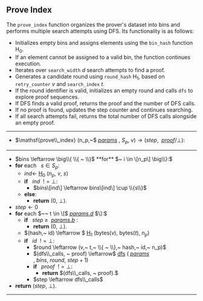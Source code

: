 ## Prove Index
The `prove_index` function organizes the prover's dataset into bins and performs multiple search attempts using DFS. 
Its functionality is as follows:
- Initializes empty bins and assigns elements using the `bin_hash` function $\mathsf{H_0}$.
- If an element cannot be assigned to a valid bin, the function continues execution.
- Iterates over `search_width` $d$ search attempts to find a proof.
- Generates a candidate round using `round_hash` $\mathsf{H_1}$, based on `retry_counter` $v$ and `search_index` $t$.
- If the round identifier is valid, initializes an empty round and calls `dfs` to explore proof sequences.
- If DFS finds a valid proof, returns the proof and the number of DFS calls.
- If no proof is found, updates the step counter and continues searching.
- If all search attempts fail, returns the total number of DFS calls alongside an empty proof.

---

- $\mathsf{prove\\_index} (n_p,~$ [$params$](variables#parameters) $, ~S_p, ~v) \rightarrow (step, ~$ [$proof$](variables#proof)$/ \bot)$:
---
- $bins \leftarrow \big\\{ \\{ ~ \\}$ **for** $~ i \in \[n_p\] \big\\}:$
- **for** each $~~ s \in S_p:$
    - $ind \leftarrow$ [$\mathsf{H_0}$](hash_functions#bin-hash) $(n_p,~ v,~ s)$
    - **if** $~~ ind ~~!= \bot:$
        - $bins\[ind\] \leftarrow bins\[ind\] \cup \\{s\\}$
    - **else**:
        - **return** $(0,~ \bot).$
- $step \leftarrow 0$
- **for** each $~~ t \in \[$ [$params.d$](variables#params-d) $\]:$
    - **if** $~~ step ~ \geq ~$ [$params.b$](variables#params-b) $:$
        - **return** $(0,~ \bot).$
    - $(hash,~ id) \leftarrow $ [$\mathsf{H_1}$](hash_functions#round-hash) $(\mathsf{bytes}(v),~ \mathsf{bytes}(t),~ n_p)$
    - **if** $~~ id ~~!= \bot:$
        - $round \leftarrow (v,~ t,~ \\{ ~ \\},~ hash,~ id,~ n_p)$
        - $(dfs\\_calls, ~ proof) \leftarrow$ [$\mathsf{dfs}$](internal_functions#dfs) $($ [$params$](variables#parameters) $,~ bins,~ round,~ step+1)$
        - **if** $~~ proof ~~!= \bot :$
            - **return** $(dfs\\_calls, ~ proof).$
        - $step \leftarrow dfs\\_calls$
- **return** $(step,~ \bot).$
---
